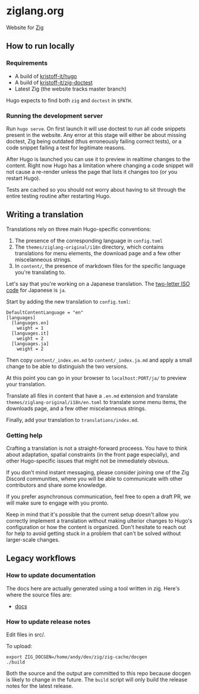 # ziglang.org

Website for [Zig](https://github.com/ziglang/zig)


## How to run locally
### Requirements
- A build of [kristoff-it/hugo](https://github.com/kristoff-it/hugo)
- A build of [kristoff-it/zig-doctest](https://github.com/kristoff-it/zig-doctest)
- Latest Zig (the website tracks master branch)

Hugo expects to find both `zig` and `doctest` in `$PATH`.

### Running the development server
Run `hugo serve`. On first launch it will use doctest to run all code snippets present in the website. Any error at this stage will either be about missing doctest, Zig being outdated (thus erroneously failing correct tests), or a code snippet failing a test for legitimate reasons.

After Hugo is launched you can use it to preview in realtime changes to the content. Right now Hugo has a limitation where changing a code snippet will not cause a re-render unless the page that lists it changes too (or you restart Hugo).

Tests are cached so you should not worry about having to sit through the entire testing routine after restarting Hugo.

## Writing a translation
Translations rely on three main Hugo-specific conventions:

1. The presence of the corresponding language in `config.toml`
2. The `themes/ziglang-original/i18n` directory, which contains translations for menu elements, the download page and a few other miscelanneous strings.
3. In `content/`, the presence of markdown files for the specific language you're translating to.


Let's say that you're working on a Japanese translation.
The [two-letter ISO code](https://en.wikipedia.org/wiki/List_of_ISO_639-1_codes) for Japanese is `ja`.

Start by adding the new translation to `config.toml`:

```
DefaultContentLanguage = "en"
[languages]
  [languages.en]
    weight = 1
  [languages.it]
    weight = 2
  [languages.ja] 
    weight = 2
```

Then copy `content/_index.en.md` to `content/_index.ja.md` and apply a small change to be able to distinguish the two versions.

At this point you can go in your browser to `localhost:PORT/ja/` to preview your translation.

Translate all files in content that have a `.en.md` extension and translate `themes/ziglang-original/i18n/en.toml` to translate some menu items, the downloads page, and a few other miscelanneous strings.

Finally, add your translation to `translations/index.md`.

### Getting help
Crafting a translation is not a straight-forward proceess. You have to think about adaptation, spatial constraints (in the front page especially), and other Hugo-specific issues that might not be immediately obvious.

If you don't mind instant messaging, please consider joining one of the Zig Discord communities, where you will be able to communicate with other contributors and share some knowledge.

If you prefer asynchronous communication, feel free to open a draft PR, we will make sure to engage with you pronto.

Keep in mind that it's possible that the current setup doesn't allow you correctly implement a translation without making ulterior changes to Hugo's configuration or how the content is organized. Don't hesitate to reach out for help to avoid getting stuck in a problem that can't be solved without larger-scale changes.

## Legacy workflows 

### How to update documentation

The docs here are actually generated using a
tool written in zig. Here's where the source files are:
 * [docs](https://github.com/zig-lang/zig/blob/master/doc/langref.html.in)

### How to update release notes

Edit files in src/.

To upload:

```
export ZIG_DOCGEN=/home/andy/dev/zig/zig-cache/docgen
./build
```

Both the source and the output are committed to this repo because docgen is
likely to change in the future. The `build` script will only build the
release notes for the latest release.
